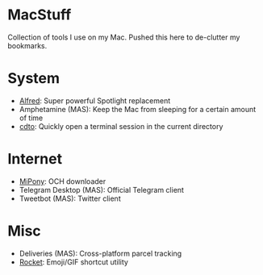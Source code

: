 # MacStuff
Collection of tools I use on my Mac. Pushed this here to de-clutter my bookmarks.

# System
- [Alfred](https://www.alfredapp.com): Super powerful Spotlight replacement
- Amphetamine (MAS): Keep the Mac from sleeping for a certain amount of time
- [cdto](https://github.com/jbtule/cdto): Quickly open a terminal session in the current directory

# Internet
- [MiPony](http://www.mipony.net/en/): OCH downloader
- Telegram Desktop (MAS): Official Telegram client
- Tweetbot (MAS): Twitter client

# Misc
- Deliveries (MAS): Cross-platform parcel tracking
- [Rocket](http://matthewpalmer.net/rocket/): Emoji/GIF shortcut utility
